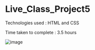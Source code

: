 # Live_Class_Project5

Technologies used : HTML and CSS

Time taken to complete : 3.5 hours

![image](https://user-images.githubusercontent.com/82273693/189123041-361c8233-9934-48eb-a31f-cd09b0e4d271.png)

